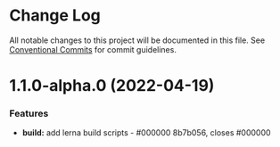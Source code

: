 # Change Log

All notable changes to this project will be documented in this file.
See [Conventional Commits](https://conventionalcommits.org) for commit guidelines.

# 1.1.0-alpha.0 (2022-04-19)


### Features

* **build:** add lerna build scripts - #000000 8b7b056, closes #000000

